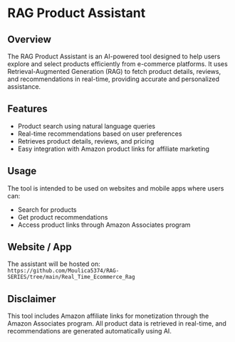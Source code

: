 # RAG Product Assistant

## Overview
The RAG Product Assistant is an AI-powered tool designed to help users explore and select products efficiently from e-commerce platforms. It uses Retrieval-Augmented Generation (RAG) to fetch product details, reviews, and recommendations in real-time, providing accurate and personalized assistance.

## Features
- Product search using natural language queries
- Real-time recommendations based on user preferences
- Retrieves product details, reviews, and pricing
- Easy integration with Amazon product links for affiliate marketing

## Usage
The tool is intended to be used on websites and mobile apps where users can:
- Search for products
- Get product recommendations
- Access product links through Amazon Associates program

## Website / App
The assistant will be hosted on:  
`https://github.com/Moulica5374/RAG-SERIES/tree/main/Real_Time_Ecommerce_Rag`  

## Disclaimer
This tool includes Amazon affiliate links for monetization through the Amazon Associates program. All product data is retrieved in real-time, and recommendations are generated automatically using AI.
